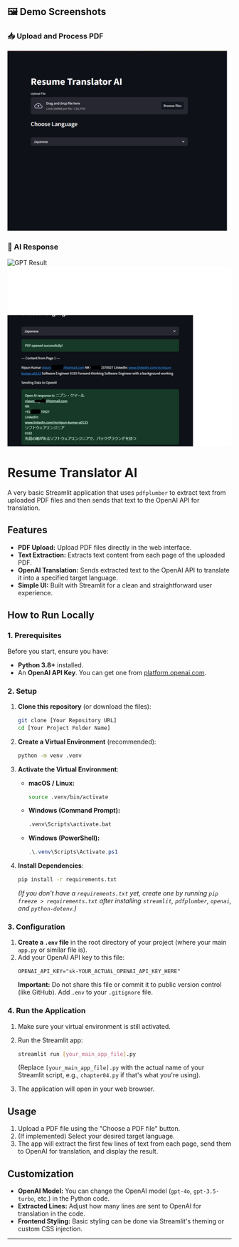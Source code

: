 <!-- Activate streamlit virtual environment
.venv\Scripts\Activate.ps1

python -m streamlit run main.py

deactivate -->
## 🖼️ Demo Screenshots

### 📥 Upload and Process PDF
![Upload PDF](https://github.com/Havdep/Japan/blob/main/Week1/Streamlit/Screenshots/Untitled.jpg?raw=true)

### 💬 AI Response
![GPT Result]([Week1\Streamlit\Screenshots\Untitled-3.jpg](https://github.com/Havdep/Japan/blob/main/Week1/Streamlit/Screenshots/Untitled-2.jpg?raw=true))
![GPT Result](https://github.com/Havdep/Japan/blob/main/Week1/Streamlit/Screenshots/Untitled-3.jpg?raw=true)



# Resume Translator AI

A very basic Streamlit application that uses `pdfplumber` to extract text from uploaded PDF files and then sends that text to the OpenAI API for translation.

## Features

* **PDF Upload:** Upload PDF files directly in the web interface.
* **Text Extraction:** Extracts text content from each page of the uploaded PDF.
* **OpenAI Translation:** Sends extracted text to the OpenAI API to translate it into a specified target language.
* **Simple UI:** Built with Streamlit for a clean and straightforward user experience.

## How to Run Locally

### 1. Prerequisites

Before you start, ensure you have:

* **Python 3.8+** installed.
* An **OpenAI API Key**. You can get one from [platform.openai.com](https://platform.openai.com/).

### 2. Setup

1.  **Clone this repository** (or download the files):
    ```bash
    git clone [Your Repository URL]
    cd [Your Project Folder Name]
    ```

2.  **Create a Virtual Environment** (recommended):
    ```bash
    python -m venv .venv
    ```

3.  **Activate the Virtual Environment**:
    * **macOS / Linux:**
        ```bash
        source .venv/bin/activate
        ```
    * **Windows (Command Prompt):**
        ```bash
        .venv\Scripts\activate.bat
        ```
    * **Windows (PowerShell):**
        ```powershell
        .\.venv\Scripts\Activate.ps1
        ```

4.  **Install Dependencies**:
    ```bash
    pip install -r requirements.txt
    ```
    *(If you don't have a `requirements.txt` yet, create one by running `pip freeze > requirements.txt` after installing `streamlit`, `pdfplumber`, `openai`, and `python-dotenv`.)*

### 3. Configuration

1.  **Create a `.env` file** in the root directory of your project (where your main `app.py` or similar file is).
2.  Add your OpenAI API key to this file:
    ```
    OPENAI_API_KEY="sk-YOUR_ACTUAL_OPENAI_API_KEY_HERE"
    ```
    **Important:** Do not share this file or commit it to public version control (like GitHub). Add `.env` to your `.gitignore` file.

### 4. Run the Application

1.  Make sure your virtual environment is still activated.
2.  Run the Streamlit app:
    ```bash
    streamlit run [your_main_app_file].py
    ```
    (Replace `[your_main_app_file].py` with the actual name of your Streamlit script, e.g., `chapter04.py` if that's what you're using).

3.  The application will open in your web browser.

## Usage

1.  Upload a PDF file using the "Choose a PDF file" button.
2.  (If implemented) Select your desired target language.
3.  The app will extract the first few lines of text from each page, send them to OpenAI for translation, and display the result.

## Customization

* **OpenAI Model:** You can change the OpenAI model (`gpt-4o`, `gpt-3.5-turbo`, etc.) in the Python code.
* **Extracted Lines:** Adjust how many lines are sent to OpenAI for translation in the code.
* **Frontend Styling:** Basic styling can be done via Streamlit's theming or custom CSS injection.

---
